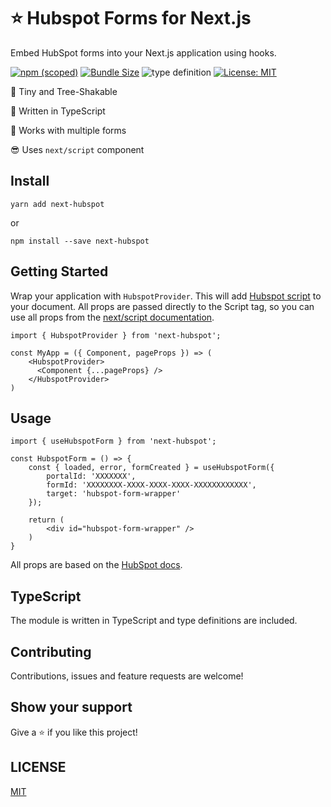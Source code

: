 # ⭐ Hubspot Forms for Next.js

Embed HubSpot forms into your Next.js application using hooks.

[![npm (scoped)](https://img.shields.io/npm/v/next-hubspot?style=flat-square)](https://www.npmjs.com/package/next-hubspot)
[![Bundle Size](https://img.shields.io/bundlephobia/min/next-hubspot?style=flat-square)](https://bundlephobia.com/result?p=next-hubspot)
![type definition](https://img.shields.io/npm/types/next-recaptcha-v3)
[![License: MIT](https://img.shields.io/badge/License-MIT-yellow.svg)](https://github.com/snelsi/next-hubspot/blob/master/LICENSE)

🌳 Tiny and Tree-Shakable

🦄 Written in TypeScript

👾 Works with multiple forms

😎 Uses `next/script` component

## Install

```ssh
yarn add next-hubspot
```

or

```ssh
npm install --save next-hubspot
```

## Getting Started

Wrap your application with `HubspotProvider`. This will add [Hubspot script](https://js.hsforms.net/forms/v2.js) to your document.
All props are passed directly to the Script tag, so you can use all props from the [next/script documentation](https://nextjs.org/docs/api-reference/next/script).

```TSX
import { HubspotProvider } from 'next-hubspot';

const MyApp = ({ Component, pageProps }) => (
    <HubspotProvider>
      <Component {...pageProps} />
    </HubspotProvider>
)

```

## Usage

```TSX
import { useHubspotForm } from 'next-hubspot';

const HubspotForm = () => {
    const { loaded, error, formCreated } = useHubspotForm({
        portalId: 'XXXXXXX',
        formId: 'XXXXXXXX-XXXX-XXXX-XXXX-XXXXXXXXXXXX',
        target: 'hubspot-form-wrapper'
    });

    return (
        <div id="hubspot-form-wrapper" />
    )
}
```

All props are based on the [HubSpot docs](https://legacydocs.hubspot.com/docs/methods/forms/advanced_form_options).

## TypeScript

The module is written in TypeScript and type definitions are included.

## Contributing

Contributions, issues and feature requests are welcome!

## Show your support

Give a ⭐️ if you like this project!

## LICENSE

[MIT](./LICENSE)
